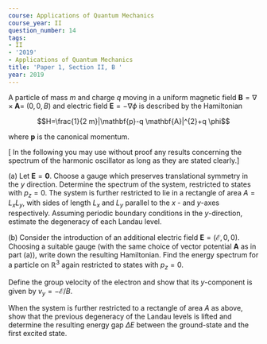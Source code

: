 ```yaml
---
course: Applications of Quantum Mechanics
course_year: II
question_number: 14
tags:
- II
- '2019'
- Applications of Quantum Mechanics
title: 'Paper 1, Section II, B '
year: 2019
---
```




A particle of mass $m$ and charge $q$ moving in a uniform magnetic field $\mathbf{B}=\nabla \times \mathbf{A}=$ $(0,0, B)$ and electric field $\mathbf{E}=-\nabla \phi$ is described by the Hamiltonian

$$H=\frac{1}{2 m}|\mathbf{p}-q \mathbf{A}|^{2}+q \phi$$

where $\mathbf{p}$ is the canonical momentum.

[ In the following you may use without proof any results concerning the spectrum of the harmonic oscillator as long as they are stated clearly.]

(a) Let $\mathbf{E}=\mathbf{0}$. Choose a gauge which preserves translational symmetry in the $y$ direction. Determine the spectrum of the system, restricted to states with $p_{z}=0$. The system is further restricted to lie in a rectangle of area $A=L_{x} L_{y}$, with sides of length $L_{x}$ and $L_{y}$ parallel to the $x$ - and $y$-axes respectively. Assuming periodic boundary conditions in the $y$-direction, estimate the degeneracy of each Landau level.

(b) Consider the introduction of an additional electric field $\mathbf{E}=(\mathcal{E}, 0,0)$. Choosing a suitable gauge (with the same choice of vector potential $\mathbf{A}$ as in part (a)), write down the resulting Hamiltonian. Find the energy spectrum for a particle on $\mathbb{R}^{3}$ again restricted to states with $p_{z}=0$.

Define the group velocity of the electron and show that its $y$-component is given by $v_{y}=-\mathcal{E} / B$.

When the system is further restricted to a rectangle of area $A$ as above, show that the previous degeneracy of the Landau levels is lifted and determine the resulting energy gap $\Delta E$ between the ground-state and the first excited state.